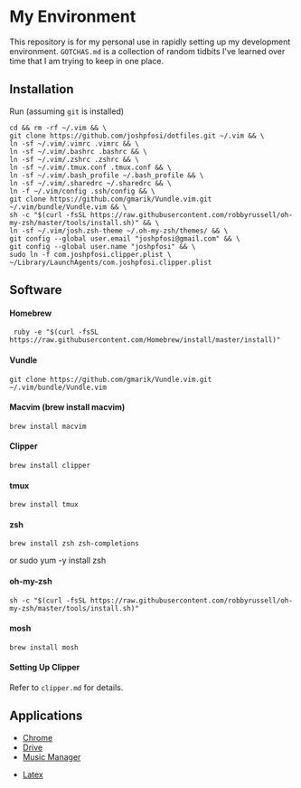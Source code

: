 # My Environment

This repository is for my personal use in rapidly setting up my development
environment. `GOTCHAS.md` is a collection of random tidbits I've learned over time
that I am trying to keep in one place.

## Installation

Run (assuming `git` is installed)

```
cd && rm -rf ~/.vim && \
git clone https://github.com/joshpfosi/dotfiles.git ~/.vim && \
ln -sf ~/.vim/.vimrc .vimrc && \
ln -sf ~/.vim/.bashrc .bashrc && \
ln -sf ~/.vim/.zshrc .zshrc && \
ln -sf ~/.vim/.tmux.conf .tmux.conf && \
ln -sf ~/.vim/.bash_profile ~/.bash_profile && \
ln -sf ~/.vim/.sharedrc ~/.sharedrc && \
ln -f ~/.vim/config .ssh/config && \
git clone https://github.com/gmarik/Vundle.vim.git ~/.vim/bundle/Vundle.vim && \
sh -c "$(curl -fsSL https://raw.githubusercontent.com/robbyrussell/oh-my-zsh/master/tools/install.sh)" && \
ln -sf ~/.vim/josh.zsh-theme ~/.oh-my-zsh/themes/ && \
git config --global user.email "joshpfosi@gmail.com" && \
git config --global user.name "joshpfosi" && \
sudo ln -f com.joshpfosi.clipper.plist \
~/Library/LaunchAgents/com.joshpfosi.clipper.plist
```

## Software

#### Homebrew
     ruby -e "$(curl -fsSL https://raw.githubusercontent.com/Homebrew/install/master/install)"
#### Vundle
    git clone https://github.com/gmarik/Vundle.vim.git ~/.vim/bundle/Vundle.vim
#### Macvim (brew install macvim)
    brew install macvim
#### Clipper
    brew install clipper
#### tmux
    brew install tmux
#### zsh
    brew install zsh zsh-completions
or
    sudo yum -y install zsh
#### oh-my-zsh
    sh -c "$(curl -fsSL https://raw.githubusercontent.com/robbyrussell/oh-my-zsh/master/tools/install.sh)"
#### mosh
    brew install mosh

#### Setting Up Clipper

Refer to `clipper.md` for details.

## Applications
* [Chrome](https://support.google.com/chrome/answer/95346?hl=en)
* [Drive](https://www.google.com/drive/download/)
* [Music Manager](https://support.google.com/googleplay/answer/1229970?hl=en)
<!---
* [Postgres.app](http://postgresapp.com/)
* [Java](http://www.oracle.com/technetwork/java/javase/downloads/jdk8-downloads-2133151.html)
-->
* [Latex](http://tug.org/mactex/mactex-download.html)
